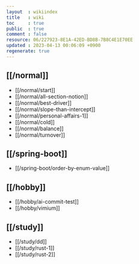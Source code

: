 ```yaml
---
layout  : wikiindex
title   : wiki
toc     : true
public  : true
comment : false
resource: 06/227923-8E1A-42ED-BD8B-7B8C4E1E70EE
updated : 2023-04-13 00:06:09 +0900
regenerate: true
---
```


## [[/normal]]
* [[/normal/start]]
* [[/normal/all-section-notion]]
* [[/normal/best-driver]]
* [[/normal/slope-than-intercept]]
* [[/normal/personal-affairs-1]]
* [[/normal/cold]]
* [[/normal/balance]]
* [[/normal/turnover]]

## [[/spring-boot]]
* [[/spring-boot/order-by-enum-value]]

## [[/hobby]]
* [[/hobby/ai-commit-test]]
* [[/hobby/vimium]]

## [[/study]]
- [[/study/dd]]
- [[/study/rust-1]]
- [[/study/rust-2]]
